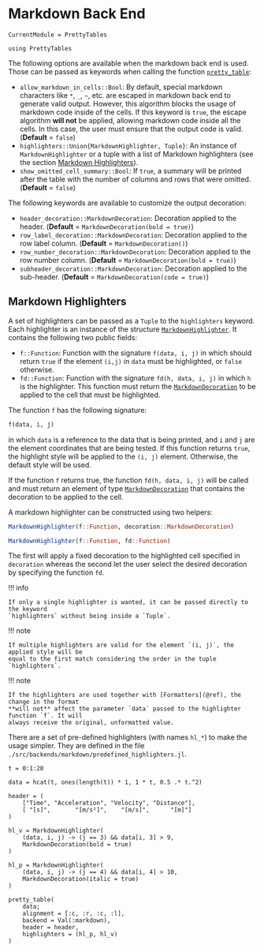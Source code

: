 # Markdown Back End

```@meta
CurrentModule = PrettyTables
```

```@setup markdown
using PrettyTables
```

The following options are available when the markdown back end is used. Those can be passed
as keywords when calling the function [`pretty_table`](@ref):

- `allow_markdown_in_cells::Bool`: By default, special markdown characters like `*`, `_`,
    `~`, etc. are escaped in markdown back end to generate valid output. However, this
    algorithm blocks the usage of markdown code inside of the cells. If this keyword is
    `true`, the escape algorithm **will not** be applied, allowing markdown code inside all
    the cells. In this case, the user must ensure that the output code is valid.
    (**Default** = `false`)
- `highlighters::Union{MarkdownHighlighter, Tuple}`: An instance of `MarkdownHighlighter` or
    a tuple with a list of Markdown highlighters (see the section
    [Markdown Highlighters](@ref)).
- `show_omitted_cell_summary::Bool`: If `true`, a summary will be printed after the table
    with the number of columns and rows that were omitted.
    (**Default** = `false`)

The following keywords are available to customize the output decoration:

- `header_decoration::MarkdownDecoration`: Decoration applied to the header.
    (**Default** = `MarkdownDecoration(bold = true)`)
- `row_label_decoration::MarkdownDecoration`: Decoration applied to the row label column.
    (**Default** = `MarkdownDecoration()`)
- `row_number_decoration::MarkdownDecoration`: Decoration applied to the row number column.
    (**Default** = `MarkdownDecoration(bold = true)`)
- `subheader_decoration::MarkdownDecoration`: Decoration applied to the sub-header.
    (**Default** = `MarkdownDecoration(code = true)`)

## Markdown Highlighters

A set of highlighters can be passed as a `Tuple` to the `highlighters` keyword.  Each
highlighter is an instance of the structure [`MarkdownHighlighter`](@ref). It contains the
following two public fields:

- `f::Function`: Function with the signature `f(data, i, j)` in which should return `true`
    if the element `(i,j)` in `data` must be highlighted, or `false` otherwise.
- `fd::Function`: Function with the signature `fd(h, data, i, j)` in which `h` is the
    highlighter. This function must return the [`MarkdownDecoration`](@ref) to be applied to
    the cell that must be highlighted.

The function `f` has the following signature:

```julia
f(data, i, j)
```

in which `data` is a reference to the data that is being printed, and `i` and `j` are the
element coordinates that are being tested. If this function returns `true`, the highlight
style will be applied to the `(i, j)` element. Otherwise, the default style will be used.

If the function `f` returns true, the function `fd(h, data, i, j)` will be called and must
return an element of type [`MarkdownDecoration`](@ref) that contains the decoration to be
applied to the cell.

A markdown highlighter can be constructed using two helpers:

```julia
MarkdownHighlighter(f::Function, decoration::MarkdownDecoration)

MarkdownHighlighter(f::Function, fd::Function)
```

The first will apply a fixed decoration to the highlighted cell specified in `decoration`
whereas the second let the user select the desired decoration by specifying the function
`fd`.

!!! info

    If only a single highlighter is wanted, it can be passed directly to the keyword
    `highlighters` without being inside a `Tuple`.

!!! note

    If multiple highlighters are valid for the element `(i, j)`, the applied style will be
    equal to the first match considering the order in the tuple `highlighters`.

!!! note

    If the highlighters are used together with [Formatters](@ref), the change in the format
    **will not** affect the parameter `data` passed to the highlighter function `f`. It will
    always receive the original, unformatted value.

There are a set of pre-defined highlighters (with names `hl_*`) to make the usage simpler.
They are defined in the file `./src/backends/markdown/predefined_highlighters.jl`.

```@repl markdown
t = 0:1:20

data = hcat(t, ones(length(t)) * 1, 1 * t, 0.5 .* t.^2)

header = (
    ["Time", "Acceleration", "Velocity", "Distance"],
    [ "[s]",       "[m/s²]",    "[m/s]",      "[m]"]
)

hl_v = MarkdownHighlighter(
    (data, i, j) -> (j == 3) && data[i, 3] > 9,
    MarkdownDecoration(bold = true)
)

hl_p = MarkdownHighlighter(
    (data, i, j) -> (j == 4) && data[i, 4] > 10,
    MarkdownDecoration(italic = true)
)

pretty_table(
    data;
    alignment = [:c, :r, :c, :l],
    backend = Val(:markdown),
    header = header,
    highlighters = (hl_p, hl_v)
)
```

